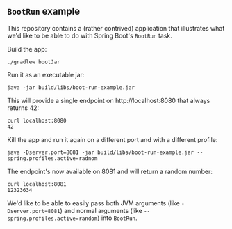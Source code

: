 ## `BootRun` example

This repository contains a (rather contrived) application that illustrates what we'd like
to be able to do with Spring Boot's `BootRun` task.

Build the app:

```
./gradlew bootJar
```

Run it as an executable jar:

```
java -jar build/libs/boot-run-example.jar
```

This will provide a single endpoint on http://localhost:8080 that always returns 42:

```
curl localhost:8080
42
```

Kill the app and run it again on a different port and with a different profile:

```
java -Dserver.port=8081 -jar build/libs/boot-run-example.jar --spring.profiles.active=radnom
```

The endpoint's now available on 8081 and will return a random number:

```
curl localhost:8081
12323634
```

We'd like to be able to easily pass both JVM arguments (like `-Dserver.port=8081`) and
normal arguments (like `--spring.profiles.active=random`) into `BootRun`.